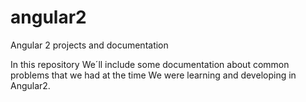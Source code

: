 # angular2
Angular 2 projects and documentation

In this repository We´ll include some documentation about common problems that we had at the time We were learning and developing in Angular2.
